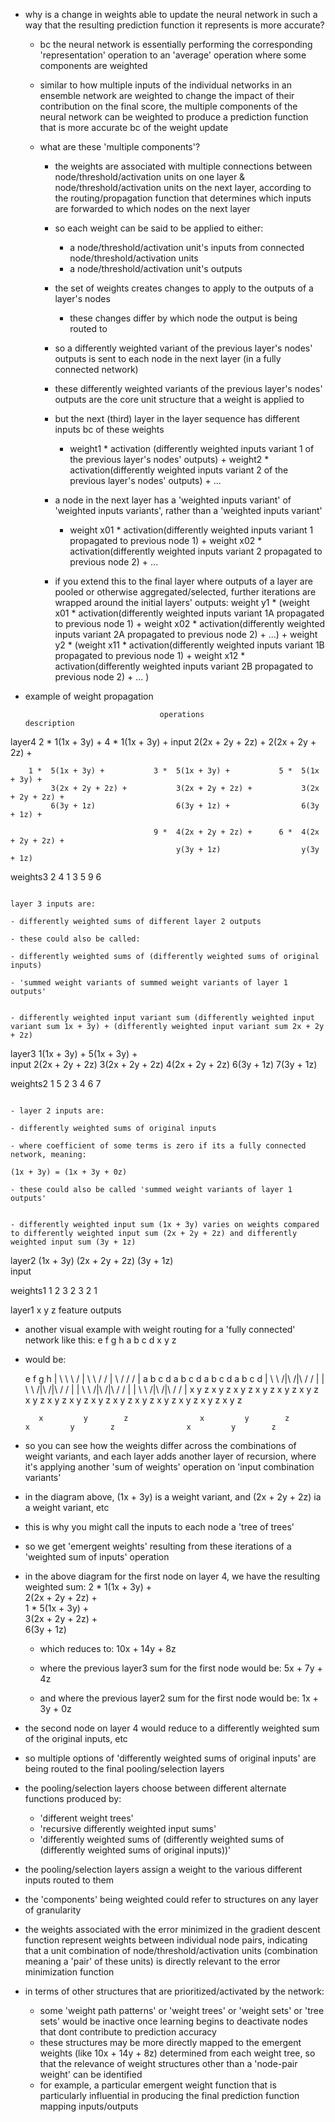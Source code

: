 - why is a change in weights able to update the neural network in such a way that the resulting prediction function it represents is more accurate?

	- bc the neural network is essentially performing the corresponding 'representation' operation to an 'average' operation where some components are weighted
	- similar to how multiple inputs of the individual networks in an ensemble network are weighted to change the impact of their contribution on the final score, the multiple components of the neural network can be weighted to produce a prediction function that is more accurate bc of the weight update

	- what are these 'multiple components'?
		- the weights are associated with multiple connections between node/threshold/activation units on one layer & node/threshold/activation units on the next layer, according to the routing/propagation function that determines which inputs are forwarded to which nodes on the next layer
		- so each weight can be said to be applied to either:
			- a node/threshold/activation unit's inputs from connected node/threshold/activation units
			- a node/threshold/activation unit's outputs
		- the set of weights creates changes to apply to the outputs of a layer's nodes
			- these changes differ by which node the output is being routed to
		- so a differently weighted variant of the previous layer's nodes' outputs is sent to each node in the next layer (in a fully connected network)
		- these differently weighted variants of the previous layer's nodes' outputs are the core unit structure that a weight is applied to
		- but the next (third) layer in the layer sequence has different inputs bc of these weights 
			- weight1 * activation (differently weighted inputs variant 1 of the previous layer's nodes' outputs) + weight2 * activation(differently weighted inputs variant 2 of the previous layer's nodes' outputs) + ...
		- a node in the next layer has a 'weighted inputs variant' of 'weighted inputs variants', rather than a 'weighted inputs variant'
			- weight x01 * activation(differently weighted inputs variant 1 propagated to previous node 1) + weight x02 * activation(differently weighted inputs variant 2 propagated to previous node 2) +  ... 

		- if you extend this to the final layer where outputs of a layer are pooled or otherwise aggregated/selected, further iterations are wrapped around the initial layers' outputs:
			weight y1 * (weight x01 * activation(differently weighted inputs variant 1A propagated to previous node 1) + weight x02 * activation(differently weighted inputs variant 2A propagated to previous node 2) +  ...) + 
			weight y2 * (weight x11 * activation(differently weighted inputs variant 1B propagated to previous node 1) + weight x12 * activation(differently weighted inputs variant 2B propagated to previous node 2) +  ... ) 



- example of weight propagation 


									operations						    description


layer4	2 *  1(1x + 3y) + 			4 *  1(1x + 3y) + 
input	   	 2(2x + 2y + 2z) +			 2(2x + 2y + 2z) +

	    1 *  5(1x + 3y) + 			3 *  5(1x + 3y) + 			5 *  5(1x + 3y) + 
			 3(2x + 2y + 2z) + 			 3(2x + 2y + 2z) +			 3(2x + 2y + 2z) +
			 6(3y + 1z)				 	 6(3y + 1z) + 				 6(3y + 1z) + 

			 						9 *  4(2x + 2y + 2z) + 		6 *  4(2x + 2y + 2z) + 
			 							 y(3y + 1z)					 y(3y + 1z)



weights3		 2 4         	      		1 3 5        		   		9 6
																			

																					layer 3 inputs are:
																						- differently weighted sums of different layer 2 outputs
																						- these could also be called:
																							- differently weighted sums of (differently weighted sums of original inputs)
																							- 'summed weight variants of summed weight variants of layer 1 outputs'

																					- differently weighted input variant sum (differently weighted input variant sum 1x + 3y) + (differently weighted input variant sum 2x + 2y + 2z)

layer3	      1(1x + 3y) + 	   		 	 5(1x + 3y) +						    
input		  2(2x + 2y + 2z)     		 3(2x + 2y + 2z)     		 4(2x + 2y + 2z)
							       		 6(3y + 1z)		   			 7(3y + 1z)

weights2		 1 5         	      		2 3 4        				6 7

																					- layer 2 inputs are:
																						- differently weighted sums of original inputs
																							- where coefficient of some terms is zero if its a fully connected network, meaning:
																								(1x + 3y) = (1x + 3y + 0z)
																						- these could also be called 'summed weight variants of layer 1 outputs'
																						
																					- differently weighted input sum (1x + 3y) varies on weights compared to differently weighted input sum (2x + 2y + 2z) and differently weighted input sum (3y + 1z)

layer2	       (1x + 3y)   	 		    (2x + 2y + 2z)    	  	 	  (3y + 1z)	    
input

weights1		 1 2       		  			3 2 3         				2 1

layer1			  x        		    	 	  y           				 z
feature 
outputs


- another visual example with weight routing for a 'fully connected' network like this:
	e f g h
	a b c d 
	x y z

- would be:

	e 											   f 										   g 											  h
	|         \       \          \		/          |       \          \		/          /       |         \		/          /       /          |
	a          b 	   c          d 	a          b 	   c          d 	a          b 	   c          d 	a          b 	   c          d
	| \ \     /|\     /|\     / / |     | \ \     /|\     /|\     / / |     | \ \     /|\     /|\     / / |     | \ \     /|\     /|\     / / |
	x  y z   x y z   x y z   x y  z 	x  y z   x y z   x y z   x y  z 	x  y z   x y z   x y z   x y  z 	x  y z   x y z   x y z   x y  z

	     x         y        z 			     x         y        z 				 x         y        z   			 x         y        z

- so you can see how the weights differ across the combinations of weight variants, and each layer adds another layer of recursion, where it's applying another 'sum of weights' operation on 'input combination variants'
- in the diagram above, (1x + 3y) is a weight variant, and (2x + 2y + 2z) ia a weight variant, etc
- this is why you might call the inputs to each node a 'tree of trees'

- so we get 'emergent weights' resulting from these iterations of a 'weighted sum of inputs' operation

- in the above diagram for the first node on layer 4, we have the resulting weighted sum:
	2 *  1(1x + 3y) + 			
	   	 2(2x + 2y + 2z) +			 
	1 *  5(1x + 3y) + 			
		 3(2x + 2y + 2z) + 			 
		 6(3y + 1z)	

	- which reduces to: 
		10x + 14y + 8z

	- where the previous layer3 sum for the first node would be: 
		 5x + 7y + 4z

	- and where the previous layer2 sum for the first node would be:
		 1x + 3y + 0z

- the second node on layer 4 would reduce to a differently weighted sum of the original inputs, etc

- so multiple options of 'differently weighted sums of original inputs' are being routed to the final pooling/selection layers

- the pooling/selection layers choose between different alternate functions produced by:
	- 'different weight trees'
	- 'recursive differently weighted input sums'
	- 'differently weighted sums of (differently weighted sums of (differently weighted sums of original inputs))'

- the pooling/selection layers assign a weight to the various different inputs routed to them
- the 'components' being weighted could refer to structures on any layer of granularity
- the weights associated with the error minimized in the gradient descent function represent weights between individual node pairs, indicating that a unit combination of node/threshold/activation units (combination meaning a 'pair' of these units) is directly relevant to the error minimization function
- in terms of other structures that are prioritized/activated by the network:
	- some 'weight path patterns' or 'weight trees' or 'weight sets' or 'tree sets' would be inactive once learning begins to deactivate nodes that dont contribute to prediction accuracy
	- these structures may be more directly mapped to the emergent weights (like 10x + 14y + 8z) determined from each weight tree, so that the relevance of weight structures other than a 'node-pair weight' can be identified
	- for example, a particular emergent weight function that is particularly influential in producing the final prediction function mapping inputs/outputs